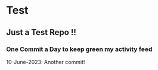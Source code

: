 # Test
## Just a Test Repo !!
### One Commit a Day to keep green my activity feed 

10-June-2023: Another commit!


